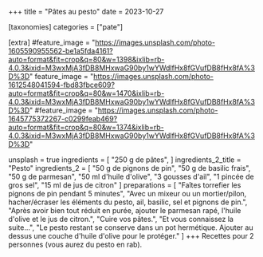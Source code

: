 +++
title = "Pâtes au pesto"
date = 2023-10-27

[taxonomies]
categories = ["pate"]

[extra]
#feature_image = "https://images.unsplash.com/photo-1605590955562-be1a5fda4161?auto=format&fit=crop&q=80&w=1398&ixlib=rb-4.0.3&ixid=M3wxMjA3fDB8MHxwaG90by1wYWdlfHx8fGVufDB8fHx8fA%3D%3D"
feature_image = "https://images.unsplash.com/photo-1612548041594-fbd83fbce609?auto=format&fit=crop&q=80&w=1470&ixlib=rb-4.0.3&ixid=M3wxMjA3fDB8MHxwaG90by1wYWdlfHx8fGVufDB8fHx8fA%3D%3D"
#feature_image = "https://images.unsplash.com/photo-1645775372267-c0299feab469?auto=format&fit=crop&q=80&w=1374&ixlib=rb-4.0.3&ixid=M3wxMjA3fDB8MHxwaG90by1wYWdlfHx8fGVufDB8fHx8fA%3D%3D"

unsplash = true
ingredients = [
  "250 g de pâtes",
]
ingredients_2_title = "Pesto"
ingredients_2 = [
  "50 g de pignons de pin",
  "50 g de basilic frais",
  "50 g de parmesan",
  "50 ml d'huile d'olive",
  "3 gousses d'ail",
  "1 pincée de gros sel",
  "15 ml de jus de citron"
]
preparations = [
  "Faîtes torrefier les pignons de pin pendant 5 minutes",
  "Avec un mixeur ou un mortier/pilon, hacher/écraser les éléments du pesto, ail, basilic, sel et pignons de pin.",
  "Après avoir bien tout réduit en purée, ajouter le parmesan rapé, l'huile d'olive et le jus de citron.",
  "Cuire vos pâtes.",
  "Et vous connaissez la suite...",
  "Le pesto restant se conserve dans un pot hermétique. Ajouter au dessus une couche d'huile d'olive pour le protéger."
]
+++
Recettes pour 2 personnes (vous aurez du pesto en rab).
